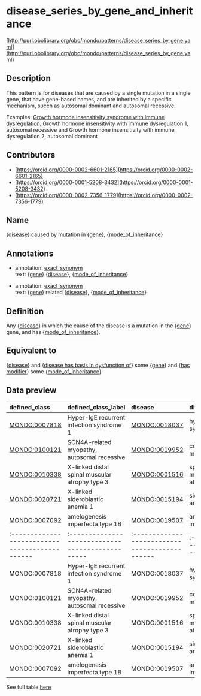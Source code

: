 # disease_series_by_gene_and_inheritance 

[http://purl.obolibrary.org/obo/mondo/patterns/disease_series_by_gene.yaml](http://purl.obolibrary.org/obo/mondo/patterns/disease_series_by_gene.yaml)
## Description 

This pattern is for diseases that are caused by a single mutation in a single gene, that have gene-based names, and are inherited by a specific mechanism, succh as autosomal dominant and autosomal recessive. 

Examples: [Growth hormone insensitivity syndrome with immune dysregulation](https://omim.org/phenotypicSeries/PS245590), Growth hormone insensitivity with immune dysregulation 1, autosomal recessive and Growth hormone insensitivity with immune dysregulation 2, autosomal dominant
## Contributors 
* [https://orcid.org/0000-0002-6601-2165](https://orcid.org/0000-0002-6601-2165) 
* [https://orcid.org/0000-0001-5208-3432](https://orcid.org/0000-0001-5208-3432) 
* [https://orcid.org/0000-0002-7356-1779](https://orcid.org/0000-0002-7356-1779) 
## Name 

{[disease](http://purl.obolibrary.org/obo/MONDO_0000001)} caused by mutation in {[gene](http://purl.obolibrary.org/obo/SO_0000704)}, {[mode_of_inheritance](http://purl.obolibrary.org/obo/HP_0000005)}

## Annotations 

* annotation: [exact_synonym](http://www.geneontology.org/formats/oboInOwl#hasExactSynonym)  
text: {[gene](http://purl.obolibrary.org/obo/SO_0000704)} {[disease](http://purl.obolibrary.org/obo/MONDO_0000001)}, {[mode_of_inheritance](http://purl.obolibrary.org/obo/HP_0000005)}

* annotation: [exact_synonym](http://www.geneontology.org/formats/oboInOwl#hasExactSynonym)  
text: {[gene](http://purl.obolibrary.org/obo/SO_0000704)} related {[disease](http://purl.obolibrary.org/obo/MONDO_0000001)}, {[mode_of_inheritance](http://purl.obolibrary.org/obo/HP_0000005)}

## Definition 

Any {[disease](http://purl.obolibrary.org/obo/MONDO_0000001)} in which the cause of the disease is a mutation in the {[gene](http://purl.obolibrary.org/obo/SO_0000704)} gene, and has {[mode_of_inheritance](http://purl.obolibrary.org/obo/HP_0000005)}.

## Equivalent to 

{[disease](http://purl.obolibrary.org/obo/MONDO_0000001)} and {[disease has basis in dysfunction of](http://purl.obolibrary.org/obo/RO_0004020)} some {[gene](http://purl.obolibrary.org/obo/SO_0000704)} and {[has modifier](http://purl.obolibrary.org/obo/RO_0002573)} some {[mode_of_inheritance](http://purl.obolibrary.org/obo/HP_0000005)}

## Data preview 
| defined_class                                | defined_class_label                            | disease                                      | disease_label           | gene                              | gene_label   | mode_of_inheritance                       | mode_of_inheritance_label       |
|:---------------------------------------------|:-----------------------------------------------|:---------------------------------------------|:------------------------|:----------------------------------|:-------------|:------------------------------------------|:--------------------------------|
| [MONDO:0007818](http://purl.obolibrary.org/obo/MONDO_0007818) | Hyper-IgE recurrent infection syndrome 1       | [MONDO:0018037](http://purl.obolibrary.org/obo/MONDO_0018037) | hyper-IgE syndrome      | http://identifiers.org/hgnc/11364 | STAT3        | [HP:0000006](http://purl.obolibrary.org/obo/HP_0000006) | Autosomal dominant inheritance  |
| [MONDO:0100121](http://purl.obolibrary.org/obo/MONDO_0100121) | SCN4A-related myopathy, autosomal recessive    | [MONDO:0019952](http://purl.obolibrary.org/obo/MONDO_0019952) | congenital myopathy     | http://identifiers.org/hgnc/10591 | SCN4A        | [HP:0000007](http://purl.obolibrary.org/obo/HP_0000007) | Autosomal recessive inheritance |
| [MONDO:0010338](http://purl.obolibrary.org/obo/MONDO_0010338) | X-linked distal spinal muscular atrophy type 3 | [MONDO:0001516](http://purl.obolibrary.org/obo/MONDO_0001516) | spinal muscular atrophy | http://identifiers.org/hgnc/869   | ATP7A        | [HP:0001417](http://purl.obolibrary.org/obo/HP_0001417) | X-linked inheritance            |
| [MONDO:0020721](http://purl.obolibrary.org/obo/MONDO_0020721) | X-linked sideroblastic anemia 1                | [MONDO:0015194](http://purl.obolibrary.org/obo/MONDO_0015194) | sideroblastic anemia    | http://identifiers.org/hgnc/397   | ALAS2        | [HP:0001417](http://purl.obolibrary.org/obo/HP_0001417) | X-linked inheritance            |
| [MONDO:0007092](http://purl.obolibrary.org/obo/MONDO_0007092) | amelogenesis imperfecta type 1B                | [MONDO:0019507](http://purl.obolibrary.org/obo/MONDO_0019507) | amelogenesis imperfecta | http://identifiers.org/hgnc/3344  | ENAM         | [HP:0000006](http://purl.obolibrary.org/obo/HP_0000006) | Autosomal dominant inheritance  || defined:class                                | defined:class:label                            | disease                                      | disease:label           | gene                              | gene:label   | mode:of:inheritance                       | mode:of:inheritance:label       |
|:---------------------------------------------|:-----------------------------------------------|:---------------------------------------------|:------------------------|:----------------------------------|:-------------|:------------------------------------------|:--------------------------------|
| MONDO:0007818 | Hyper-IgE recurrent infection syndrome 1       | MONDO:0018037 | hyper-IgE syndrome      | http://identifiers.org/hgnc/11364 | STAT3        | HP:0000006 | Autosomal dominant inheritance  |
| MONDO:0100121 | SCN4A-related myopathy, autosomal recessive    | MONDO:0019952 | congenital myopathy     | http://identifiers.org/hgnc/10591 | SCN4A        | HP:0000007 | Autosomal recessive inheritance |
| MONDO:0010338 | X-linked distal spinal muscular atrophy type 3 | MONDO:0001516 | spinal muscular atrophy | http://identifiers.org/hgnc/869   | ATP7A        | HP:0001417 | X-linked inheritance            |
| MONDO:0020721 | X-linked sideroblastic anemia 1                | MONDO:0015194 | sideroblastic anemia    | http://identifiers.org/hgnc/397   | ALAS2        | HP:0001417 | X-linked inheritance            |
| MONDO:0007092 | amelogenesis imperfecta type 1B                | MONDO:0019507 | amelogenesis imperfecta | http://identifiers.org/hgnc/3344  | ENAM         | HP:0000006 | Autosomal dominant inheritance  |

See full table [here](https://github.com/monarch-initiative/mondo/blob/master/src/patterns/data/matches/disease_series_by_gene_and_inheritance.tsv) 
